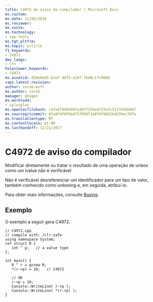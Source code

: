 ```yaml
---
title: C4972 de aviso do compilador | Microsoft Docs
ms.custom: 
ms.date: 11/04/2016
ms.reviewer: 
ms.suite: 
ms.technology:
- cpp-tools
ms.tgt_pltfrm: 
ms.topic: article
f1_keywords:
- C4972
dev_langs:
- C++
helpviewer_keywords:
- C4972
ms.assetid: d18e8e65-b2ef-4d75-a207-fbd0c17c9060
caps.latest.revision: 
author: corob-msft
ms.author: corob
manager: ghogen
ms.workload:
- cplusplus
ms.openlocfilehash: cafe6f8d69407a3877155ed715e3c5217b56b9bf
ms.sourcegitcommit: 8fa8fdf0fbb4f57950f1e8f4f9b81b4d39ec7d7a
ms.translationtype: MT
ms.contentlocale: pt-BR
ms.lasthandoff: 12/21/2017
---
```

# <a name="compiler-warning-c4972"></a>C4972 de aviso do compilador
Modificar diretamente ou tratar o resultado de uma operação de unbox como um lvalue não é verificável  
  
 Não é verificável desreferenciar um identificador para um tipo de valor, também conhecido como unboxing e, em seguida, atribuí-lo.  
  
 Para obter mais informações, consulte [Boxing](../../windows/boxing-cpp-component-extensions.md).  
  
## <a name="example"></a>Exemplo  
 O exemplo a seguir gera C4972.  
  
```  
// C4972.cpp  
// compile with: /clr:safe  
using namespace System;  
ref struct R {  
   int ^ p;   // a value type  
};  
  
int main() {  
   R ^ r = gcnew R;  
   *(r->p) = 10;   // C4972  
  
   // OK  
   r->p = 10;  
   Console::WriteLine( r->p );  
   Console::WriteLine( *(r->p) );  
}  
```